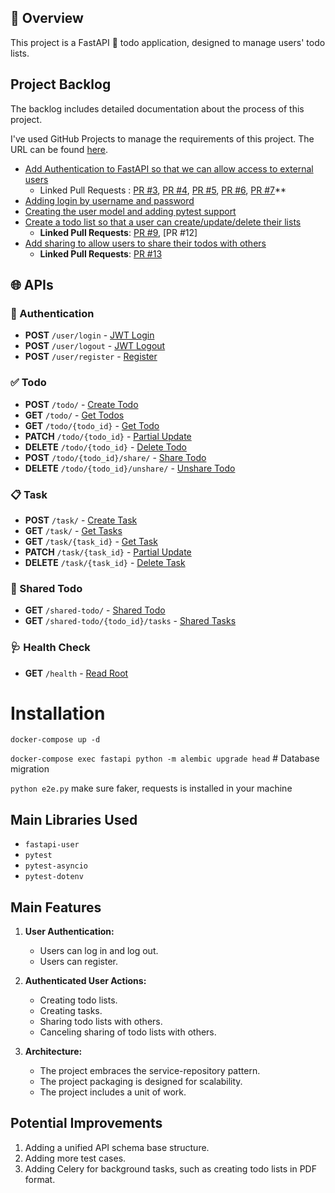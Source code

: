 ## 📄 Overview

This project is a FastAPI 🚀 todo application, designed to manage users' todo lists.

## Project Backlog

The backlog includes detailed documentation about the process of this project.

I've used GitHub Projects to manage the requirements of this project. The URL can be
found [here](https://github.com/users/misraX/projects/1).

- [Add Authentication to FastAPI so that we can allow access to external users](https://github.com/misraX/fastapi-todo/issues/1)
    - Linked Pull
      Requests : [PR #3](https://github.com/misraX/fastapi-todo/pull/3), [PR #4](https://github.com/misraX/fastapi-todo/pull/4), [PR #5](https://github.com/misraX/fastapi-todo/pull/5), [PR #6](https://github.com/misraX/fastapi-todo/pull/6), [PR #7](https://github.com/misraX/fastapi-todo/pull/7)**
- [Adding login by username and password](https://github.com/misraX/fastapi-todo/pull/6)
- [Creating the user model and adding pytest support](https://github.com/misraX/fastapi-todo/pull/4)
- [Create a todo list so that a user can create/update/delete their lists](https://github.com/misraX/fastapi-todo/issues/2)
    - **Linked Pull Requests**: [PR #9](https://github.com/misraX/fastapi-todo/pull/9), [PR #12]
- [Add sharing to allow users to share their todos with others](https://github.com/misraX/fastapi-todo/issues/12)
    - **Linked Pull Requests**: [PR #13](https://github.com/misraX/fastapi-todo/pull/13)

## 🌐 APIs

### 🔐 Authentication

- **POST** `/user/login` - [JWT Login](http://localhost:8000/user/login)
- **POST** `/user/logout` - [JWT Logout](http://localhost:8000/user/logout)
- **POST** `/user/register` - [Register](http://localhost:8000/user/register)

### ✅ Todo

- **POST** `/todo/` - [Create Todo](http://localhost:8000/todo/)
- **GET** `/todo/` - [Get Todos](http://localhost:8000/todo/)
- **GET** `/todo/{todo_id}` - [Get Todo](http://localhost:8000/todo/{todo_id})
- **PATCH** `/todo/{todo_id}` - [Partial Update](http://localhost:8000/todo/{todo_id})
- **DELETE** `/todo/{todo_id}` - [Delete Todo](http://localhost:8000/todo/{todo_id})
- **POST** `/todo/{todo_id}/share/` - [Share Todo](http://localhost:8000/todo/{todo_id}/share/)
- **DELETE** `/todo/{todo_id}/unshare/` - [Unshare Todo](http://localhost:8000/todo/{todo_id}/unshare/)

### 📋 Task

- **POST** `/task/` - [Create Task](http://localhost:8000/task/)
- **GET** `/task/` - [Get Tasks](http://localhost:8000/task/)
- **GET** `/task/{task_id}` - [Get Task](http://localhost:8000/task/{task_id})
- **PATCH** `/task/{task_id}` - [Partial Update](http://localhost:8000/task/{task_id})
- **DELETE** `/task/{task_id}` - [Delete Task](http://localhost:8000/task/{task_id})

### 🔄 Shared Todo

- **GET** `/shared-todo/` - [Shared Todo](http://localhost:8000/shared-todo/)
- **GET** `/shared-todo/{todo_id}/tasks` - [Shared Tasks](http://localhost:8000/shared-todo/{todo_id}/tasks)

### 🩺 Health Check

- **GET** `/health` - [Read Root](http://localhost:8000/health)

# Installation

`docker-compose up -d`

`docker-compose exec fastapi python -m alembic upgrade head` # Database migration

`python e2e.py` make sure faker, requests is installed in your machine

## Main Libraries Used

- `fastapi-user`
- `pytest`
- `pytest-asyncio`
- `pytest-dotenv`

## Main Features

1. **User Authentication:**
    - Users can log in and log out.
    - Users can register.

2. **Authenticated User Actions:**
    - Creating todo lists.
    - Creating tasks.
    - Sharing todo lists with others.
    - Canceling sharing of todo lists with others.

3. **Architecture:**
    - The project embraces the service-repository pattern.
    - The project packaging is designed for scalability.
    - The project includes a unit of work.

## Potential Improvements

1. Adding a unified API schema base structure.
2. Adding more test cases.
3. Adding Celery for background tasks, such as creating todo lists in PDF format.
